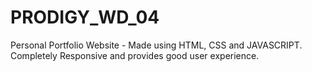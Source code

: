 # PRODIGY_WD_04
Personal Portfolio Website - Made using HTML, CSS and JAVASCRIPT. Completely Responsive and provides good user experience.

